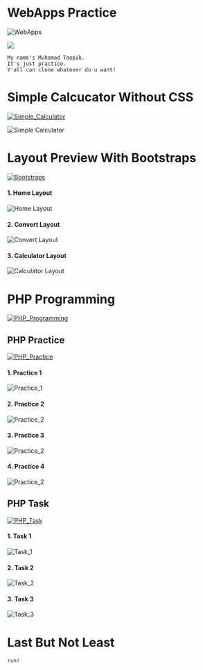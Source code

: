 # WebApps Practice

![WebApps](https://https://img.shields.io/github/commit-activity/m/badges/shields%20Pengembangan%20Aplikasi%20Web-WebApps%20Practice-brightgreen.svg?style=flat)

 <a href="https://github.com/badges/shields/pulse" alt="Activity">
        <img src="https://img.shields.io/github/100/m/badges/shields" /></a>

```
My name's Muhamad Taopik.
It's just practice.
Y'all can clone whatever do u want!
```

# Simple Calcucator Without CSS

[![Simple_Calculator](https://img.shields.io/badge/Simple%20Calculator-WebApps%20Practice-brightgreen.svg?style=flat)](https://android-arsenal.com/details/1/1234)

![Simple Calculator](simple_calculator.png)

# Layout Preview With Bootstraps

[![Bootstraps](https://img.shields.io/badge/Using%20Bootstraps-WebApps%20Practice-brightgreen.svg?style=flat)](https://android-arsenal.com/details/1/1234)

<h4>1. Home Layout</h4>

![Home Layout](convertncalc/home.png)

<h4>2. Convert Layout</h4>

![Convert Layout](convertncalc/convert.png)

<h4>3. Calculator Layout</h4>

![Calculator Layout](convertncalc/calc.png)

# PHP Programming 

[![PHP_Programming](https://img.shields.io/badge/PHP%20Programming-WebApps%20Practice-brightgreen.svg?style=flat)](https://android-arsenal.com/details/1/1234)

## PHP Practice

[![PHP_Practice](https://img.shields.io/badge/PHP%20Practice-WebApps%20Practice-brightgreen.svg?style=flat)](https://android-arsenal.com/details/1/1234)

<h4>1. Practice 1</h4>

![Practice_1](php-practice/practice1.png)

<h4>2. Practice 2</h4>

![Practice_2](php-practice/practice2.png)

<h4>3. Practice 3</h4>

![Practice_2](php-practice/practice3.png)

<h4>4. Practice 4</h4>

![Practice_2](php-practice/practice4.png)

## PHP Task

[![PHP_Task](https://img.shields.io/badge/PHP%20Task-WebApps%20Practice-brightgreen.svg?style=flat)](https://android-arsenal.com/details/1/1234)

<h4>1. Task 1</h4>

![Task_1](php-practice/tugas1.png)

<h4>2. Task 2</h4>

![Task_2](php-practice/tugas2.png)

<h4>3. Task 3</h4>

![Task_3](php-practice/tugas3.png)

# Last But Not Least

```
run!
```
